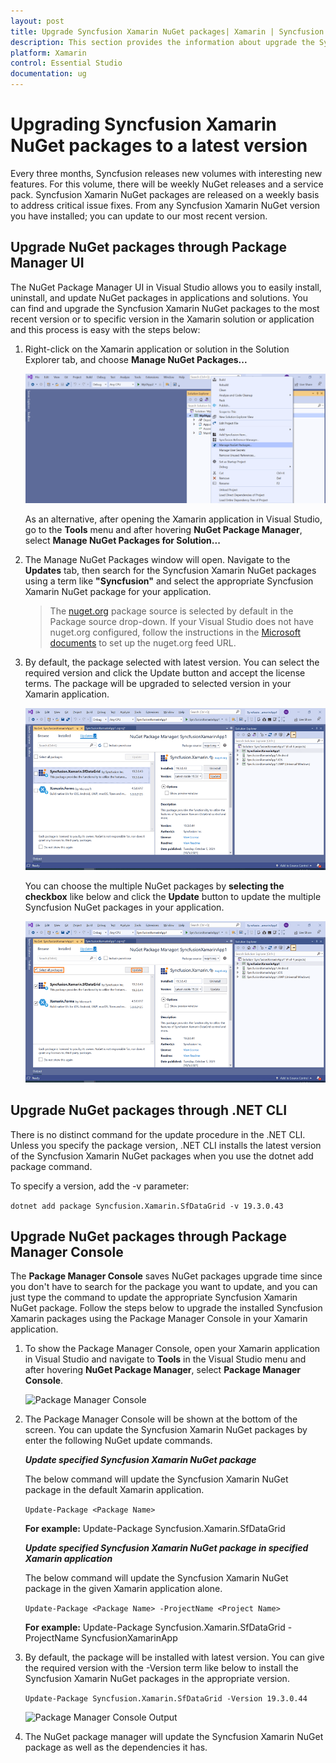 ```yaml
---
layout: post
title: Upgrade Syncfusion Xamarin NuGet packages| Xamarin | Syncfusion
description: This section provides the information about upgrade the Syncfusion Xamarin NuGet packages by using Package Manager UI, .NET CLI, and Package Manager Console.
platform: Xamarin
control: Essential Studio
documentation: ug
---
```


# Upgrading Syncfusion Xamarin NuGet packages to a latest version

Every three months, Syncfusion releases new volumes with interesting new features. For this volume, there will be weekly NuGet releases and a service pack. Syncfusion Xamarin NuGet packages are released on a weekly basis to address critical issue fixes. From any Syncfusion Xamarin NuGet version you have installed; you can update to our most recent version.


## Upgrade NuGet packages through Package Manager UI

The NuGet Package Manager UI in Visual Studio allows you to easily install, uninstall, and update NuGet packages in applications and solutions. You can find and upgrade the Syncfusion Xamarin NuGet packages to the most recent version or to specific version in the Xamarin solution or application and this process is easy with the steps below:

1. Right-click on the Xamarin application or solution in the Solution Explorer tab, and choose **Manage NuGet Packages...**

    ![Manage NuGet Packages add-in](Upgrade-images/manage-nuget.png)

    As an alternative, after opening the Xamarin application in Visual Studio, go to the **Tools** menu and after hovering **NuGet Package Manager**, select **Manage NuGet Packages for Solution...**

2. The Manage NuGet Packages window will open. Navigate to the **Updates** tab, then search for the Syncfusion Xamarin NuGet packages using a term like **"Syncfusion"** and select the appropriate Syncfusion Xamarin NuGet package for your application.

    > The [nuget.org](https://api.nuget.org/v3/index.json) package source is selected by default in the Package source drop-down. If your Visual Studio does not have nuget.org configured, follow the instructions in the [Microsoft documents](https://docs.microsoft.com/en-us/nuget/tools/package-manager-ui#package-sources) to set up the nuget.org feed URL.

3. By default, the package selected with latest version. You can select the required version and click the Update button and accept the license terms. The package will be upgraded to selected version in your Xamarin application.

    ![Xamarin Upgrade](Upgrade-images/NuGetUpgrade.png)

    You can choose the multiple NuGet packages by **selecting the checkbox** like below and click the **Update** button to update the multiple Syncfusion NuGet packages in your application.

    ![Xamarin NuGet Upgrade](Upgrade-images/MultipleNuGetUpgrade.png)

## Upgrade NuGet packages through .NET CLI

There is no distinct command for the update procedure in the .NET CLI. Unless you specify the package version, .NET CLI installs the latest version of the Syncfusion Xamarin NuGet packages when you use the dotnet add package command.

To specify a version, add the -v parameter:

```dotnet add package Syncfusion.Xamarin.SfDataGrid -v 19.3.0.43```

## Upgrade NuGet packages through Package Manager Console

The **Package Manager Console** saves NuGet packages upgrade time since you don't have to search for the package you want to update, and you can just type the command to update the appropriate Syncfusion Xamarin NuGet package. Follow the steps below to upgrade the installed Syncfusion Xamarin packages using the Package Manager Console in your Xamarin application.

1. To show the Package Manager Console, open your Xamarin application in Visual Studio and navigate to **Tools** in the Visual Studio menu and after hovering **NuGet Package Manager**, select **Package Manager Console**.

    ![Package Manager Console](Upgrade-images/console.png)

2.  The Package Manager Console will be shown at the bottom of the screen. You can update the Syncfusion Xamarin NuGet packages by enter the following NuGet update commands.

    ***Update specified Syncfusion Xamarin NuGet package***

    The below command will update the Syncfusion Xamarin NuGet package in the default Xamarin application.

    ```Update-Package <Package Name>```

    **For example:** Update-Package Syncfusion.Xamarin.SfDataGrid

    ***Update specified Syncfusion Xamarin NuGet package in specified Xamarin application***

    The below command will update the Syncfusion Xamarin NuGet package in the given Xamarin application alone.

    ```Update-Package <Package Name> -ProjectName <Project Name>```

    **For example:** Update-Package Syncfusion.Xamarin.SfDataGrid -ProjectName SyncfusionXamarinApp

3. By default, the package will be installed with latest version. You can give the required version with the -Version term like below to install the Syncfusion Xamarin NuGet packages in the appropriate version.

    ```Update-Package Syncfusion.Xamarin.SfDataGrid -Version 19.3.0.44```

    ![Package Manager Console Output](Upgrade-images/UpdateConsole.png)

4. The NuGet package manager will update the Syncfusion Xamarin NuGet package as well as the dependencies it has.